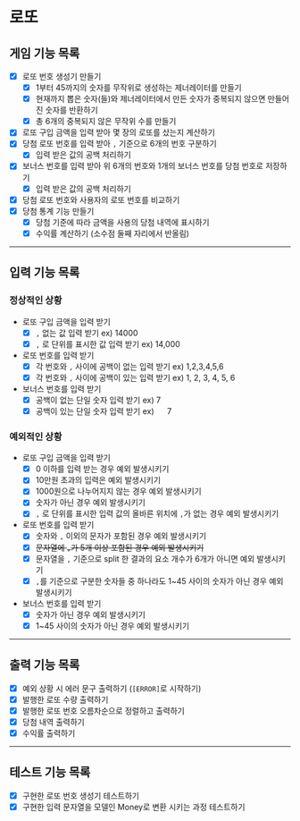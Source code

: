 # 로또

## 게임 기능 목록

- [x] 로또 번호 생성기 만들기
    - [x] 1부터 45까지의 숫자를 무작위로 생성하는 제너레이터를 만들기
    - [x] 현재까지 뽑은 숫자(들)와 제너레이터에서 만든 숫자가 중복되지 않으면 만들어진 숫자를 반환하기
    - [x] 총 6개의 중복되지 않은 무작위 수를 만들기
- [x] 로또 구입 금액을 입력 받아 몇 장의 로또를 샀는지 계산하기
- [x] 당첨 로또 번호를 입력 받아 `,` 기준으로 6개의 번호 구분하기
    - [x] 입력 받은 값의 공백 처리하기
- [x] 보너스 번호를 입력 받아 위 6개의 번호와 1개의 보너스 번호를 당첨 번호로 저장하기
    - [x] 입력 받은 값의 공백 처리하기
- [x] 당첨 로또 번호와 사용자의 로또 번호를 비교하기
- [x] 당첨 통계 기능 만들기
    - [x] 당첨 기준에 따라 금액을 사용의 당첨 내역에 표시하기
    - [x] 수익률 계산하기 (소수점 둘째 자리에서 반올림)

---

## 입력 기능 목록

### 정상적인 상황

- 로또 구입 금액을 입력 받기
    - [x] `,` 없는 값 입력 받기 ex) 14000
    - [x] `,` 로 단위를 표시한 값 입력 받기 ex) 14,000
- 로또 번호를 입력 받기
    - [x] 각 번호와 `,` 사이에 공백이 없는 입력 받기 ex) 1,2,3,4,5,6
    - [x] 각 번호와 `,` 사이에 공백이 있는 입력 받기 ex) 1, 2, 3, 4, 5, 6
- 보너스 번호를 입력 받기
    - [x] 공백이 없는 단일 숫자 입력 받기 ex) 7
    - [x] 공백이 있는 단일 숫자 입력 받기 ex)&nbsp;&nbsp;&nbsp;&nbsp;&nbsp;&nbsp;7

### 예외적인 상황

- 로또 구입 금액을 입력 받기
    - [x] 0 이하를 입력 받는 경우 예외 발생시키기
    - [x] 10만원 초과의 입력은 예외 발생시키기
    - [x] 1000원으로 나누어지지 않는 경우 예외 발생시키기
    - [x] 숫자가 아닌 경우 예외 발생시키기
    - [x] `,` 로 단위를 표시한 입력 값의 올바른 위치에 `,`가 없는 경우 예외 발생시키기
- 로또 번호를 입력 받기
    - [x] 숫자와 `,` 이외의 문자가 포함된 경우 예외 발생시키기
    - [x] ~~문자열에 `,`가 5개 이상 포함된 경우 예외 발생시키기~~
    - [x] 문자열을 `,` 기준으로 split 한 결과의 요소 개수가 6개가 아니면 예외 발생시키기
    - [x] `,`를 기준으로 구분한 숫자들 중 하나라도 1~45 사이의 숫자가 아닌 경우 예외 발생시키기
- 보너스 번호를 입력 받기
    - [x] 숫자가 아닌 경우 예외 발생시키기
    - [x] 1~45 사이의 숫자가 아닌 경우 예외 발생시키기

---

## 출력 기능 목록

- [x] 예외 상황 시 에러 문구 출력하기 (`[ERROR]`로 시작하기)
- [x] 발행한 로또 수량 출력하기
- [x] 발행한 로또 번호 오름차순으로 정렬하고 출력하기
- [x] 당첨 내역 출력하기
- [x] 수익률 출력하기

---

## 테스트 기능 목록

- [x] 구현한 로또 번호 생성기 테스트하기
- [x] 구현한 입력 문자열을 모델인 Money로 변환 시키는 과정 테스트하기